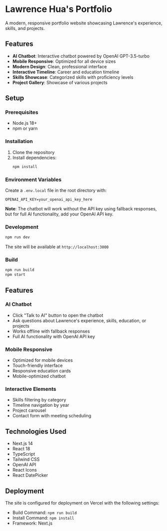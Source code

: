 # Lawrence Hua's Portfolio

A modern, responsive portfolio website showcasing Lawrence's experience, skills, and projects.

## Features

- **AI Chatbot**: Interactive chatbot powered by OpenAI GPT-3.5-turbo
- **Mobile Responsive**: Optimized for all device sizes
- **Modern Design**: Clean, professional interface
- **Interactive Timeline**: Career and education timeline
- **Skills Showcase**: Categorized skills with proficiency levels
- **Project Gallery**: Showcase of various projects

## Setup

### Prerequisites

- Node.js 18+
- npm or yarn

### Installation

1. Clone the repository
2. Install dependencies:
   ```bash
   npm install
   ```

### Environment Variables

Create a `.env.local` file in the root directory with:

```env
OPENAI_API_KEY=your_openai_api_key_here
```

**Note**: The chatbot will work without the API key using fallback responses, but for full AI functionality, add your OpenAI API key.

### Development

```bash
npm run dev
```

The site will be available at `http://localhost:3000`

### Build

```bash
npm run build
npm start
```

## Features

### AI Chatbot

- Click "Talk to AI" button to open the chatbot
- Ask questions about Lawrence's experience, skills, education, or projects
- Works offline with fallback responses
- Full AI functionality with OpenAI API key

### Mobile Responsive

- Optimized for mobile devices
- Touch-friendly interface
- Responsive education cards
- Mobile-optimized chatbot

### Interactive Elements

- Skills filtering by category
- Timeline navigation by year
- Project carousel
- Contact form with meeting scheduling

## Technologies Used

- Next.js 14
- React 18
- TypeScript
- Tailwind CSS
- OpenAI API
- React Icons
- React DatePicker

## Deployment

The site is configured for deployment on Vercel with the following settings:

- Build Command: `npm run build`
- Install Command: `npm install`
- Framework: Next.js

